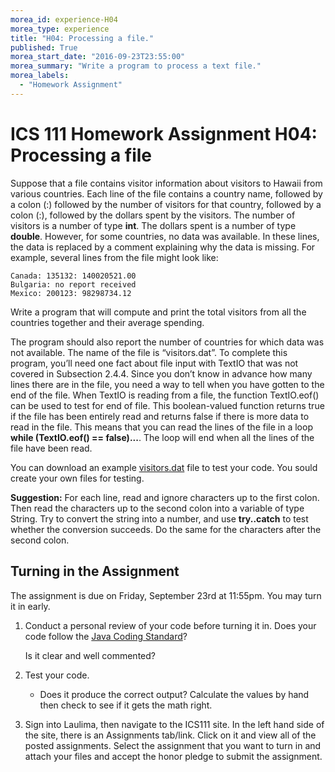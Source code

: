 ```yaml
---
morea_id: experience-H04
morea_type: experience
title: "H04: Processing a file."
published: True
morea_start_date: "2016-09-23T23:55:00"
morea_summary: "Write a program to process a text file."
morea_labels: 
  - "Homework Assignment"
---
```


# ICS 111 Homework Assignment H04: Processing a file

Suppose that a file contains visitor information about visitors to Hawaii from various countries. Each line of the file contains a country name, followed by a colon (:) followed by the number of visitors for that country, followed by a colon (:), followed by the dollars spent by the visitors. The number of visitors is a number of type **int**. The dollars spent is a number of type **double**. However, for some countries, no data was available. In these lines, the data is replaced by a comment explaining why the data is missing. For example, several lines from the file might look like:

    Canada: 135132: 140020521.00
    Bulgaria: no report received
    Mexico: 200123: 98298734.12

Write a program that will compute and print the total visitors from all the countries together and their average spending.

The program should also report the number of countries for which data was not available. The name of the file is “visitors.dat”. To complete this program, you’ll need one fact about file input with TextIO that was not covered in Subsection 2.4.4. Since you don’t know in advance how many lines there are in the file, you need a way to tell when you have gotten to the end of the file. When TextIO is reading from a file, the function TextIO.eof() can be used to test for end of file. This boolean-valued function returns true if the file has been entirely read and returns false if there is more data to read in the file. This means that you can read the lines of the file in a loop **while (TextIO.eof() == false)...**. The loop will end when all the lines of the file have been read. 

You can download an example [visitors.dat](visitors.dat) file to test your code.  You sould create your own files for testing.

**Suggestion:** For each line, read and ignore characters up to the first colon. Then read the characters up to the second colon into a variable of type String. Try to convert the string into a number, and use **try..catch** to test whether the conversion succeeds. Do the same for the characters after the second colon.


## Turning in the Assignment

The assignment is due on Friday, September 23rd at 11:55pm. You may turn it in early. 

1. Conduct a personal review of your code before turning it in. Does your code follow the [Java Coding Standard](../references/reading-java-coding-standard.html)?

   Is it clear and well commented?

2. Test your code.

    * Does it produce the correct output? Calculate the values by hand then check to see if it gets the math right.

3. Sign into Laulima, then navigate to the ICS111 site. In the left hand side of the site, there is an Assignments tab/link.  Click on it and view all of the posted assignments. Select the assignment that you want to turn in and attach your files and accept the honor pledge to submit the assignment.
  
